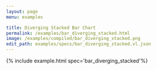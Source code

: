 ```yaml
---
layout: page
menu: examples

title: Diverging Stacked Bar Chart
permalink: /examples/bar_diverging_stacked.html
image: /examples/compiled/bar_diverging_stacked.png
edit_path: examples/specs/bar_diverging_stacked.vl.json
---
```




{% include example.html spec='bar_diverging_stacked'%}

